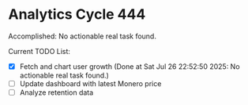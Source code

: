# Analytics Cycle 444

Accomplished: No actionable real task found.

Current TODO List:

- [x] Fetch and chart user growth  (Done at Sat Jul 26 22:52:50 2025: No actionable real task found.)
- [ ] Update dashboard with latest Monero price
- [ ] Analyze retention data